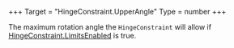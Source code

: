 +++
Target = "HingeConstraint.UpperAngle"
Type = number
+++

The maximum rotation angle the `HingeConstraint` will allow if [HingeConstraint.LimitsEnabled](https://developer.roblox.com/api-reference/property/HingeConstraint/LimitsEnabled) is true.